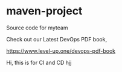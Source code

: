 # maven-project
Source code for myteam

Check out our Latest DevOps PDF book,

https://www.level-up.one/devops-pdf-book

Hi, this is for CI and CD
hjj